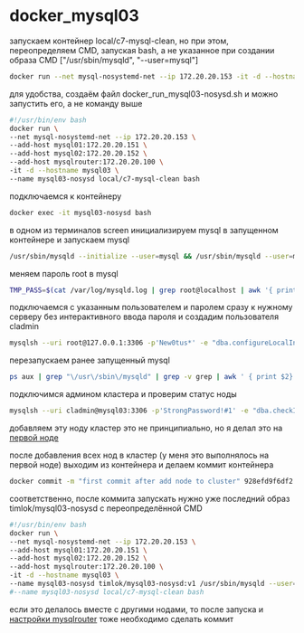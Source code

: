 # docker_mysql03

запускаем контейнер local/c7-mysql-clean, но при этом, переопределяем CMD, запуская bash, а не указанное при создании образа CMD ["/usr/sbin/mysqld", "--user=mysql"]
```bash
docker run --net mysql-nosystemd-net --ip 172.20.20.153 -it -d --hostname mysql03 --add-host mysql01:172.20.20.151 --add-host mysql02:172.20.20.152 --add-host mysqlrouter:172.20.20.100 --name mysql03-nosysd local/c7-mysql-clean bash
```
для удобства, создаём файл docker_run_mysql03-nosysd.sh и можно запустить его, а не команду выше
```bash
#!/usr/bin/env bash
docker run \
--net mysql-nosystemd-net --ip 172.20.20.153 \
--add-host mysql01:172.20.20.151 \
--add-host mysql02:172.20.20.152 \
--add-host mysqlrouter:172.20.20.100 \
-it -d --hostname mysql03 \
--name mysql03-nosysd local/c7-mysql-clean bash
```
подключаемся к контейнеру
```bash
docker exec -it mysql03-nosysd bash
```
в одном из терминалов screen инициализируем mysql в запущенном контейнере и запускаем mysql
```bash
/usr/sbin/mysqld --initialize --user=mysql && /usr/sbin/mysqld --user=mysql
```
меняем пароль root в mysql
```bash
TMP_PASS=$(cat /var/log/mysqld.log | grep root@localhost | awk '{ print $13 }'); echo $TMP_PASS; mysql -uroot -p$TMP_PASS --connect-expired-password -e "alter user 'root'@'localhost' identified by 'New0tus*';"
```
подключаемся с указанным пользователем и паролем сразу к нужному серверу без интерактивного ввода пароля и создадим пользователя cladmin
```bash
mysqlsh --uri root@127.0.0.1:3306 -p'New0tus*' -e "dba.configureLocalInstance(\"127.0.0.1:3306\", {password: \"New0tus*\", mycnfPath: \"/etc/my.cnf\", clusterAdmin: \"cladmin\", clusterAdminPassword: \"StrongPassword\!\#1\"})"
```
перезапускаем ранее запущенный mysql
```bash
ps aux | grep "\/usr\/sbin\/mysqld" | grep -v grep | awk ' { print $2} ' | xargs kill -15; /usr/sbin/mysqld --user=mysql &
```
подключимся админом кластера и проверим статус ноды
```bash
mysqlsh --uri cladmin@mysql03:3306 -p'StrongPassword!#1' -e "dba.checkInstanceConfiguration()"
```
добавляем эту ноду кластер
это не принципиально, но я делал это на [первой ноде](/flies/innodb_nosystemd/_info/docker_mysql01.md)

после добавления всех нод в кластер (у меня это выполнялось на первой ноде) выходим из контейнера и делаем коммит контейнера
```bash
docker commit -m "first commit after add node to cluster" 928efd9f6df2 timlok/mysql03-nosysd:v1
```
соответственно, после коммита запускать нужно уже последний образ timlok/mysql03-nosysd с переопределённой CMD
```bash
#!/usr/bin/env bash
docker run \
--net mysql-nosystemd-net --ip 172.20.20.153 \
--add-host mysql01:172.20.20.151 \
--add-host mysql02:172.20.20.152 \
--add-host mysqlrouter:172.20.20.100 \
-it -d --hostname mysql03 \
--name mysql03-nosysd timlok/mysql03-nosysd:v1 /usr/sbin/mysqld --user=mysql
#--name mysql03-nosysd local/c7-mysql-clean bash
```
если это делалось вместе с другими нодами, то после запуска и [настройки mysqlrouter](/flies/innodb_nosystemd/_info/docker_mysqlRouter.md) тоже необходимо сделать коммит
